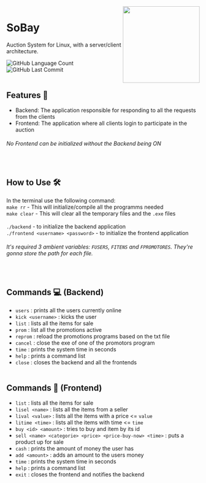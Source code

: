 <img align="right" src="https://cdn-icons-png.flaticon.com/512/6124/6124995.png" width="200">

# SoBay
Auction System for Linux, with a server/client architecture.

<img alt="GitHub Language Count" src="https://img.shields.io/github/languages/count/brunopinto22/SOBay" /> <img alt="" src="https://img.shields.io/github/repo-size/brunopinto22/SOBay" /> <img alt="GitHub Last Commit" src="https://img.shields.io/github/last-commit/brunopinto22/SOBay" />
<br><br>
## Features 📑
* Backend: The application responsible for responding to all the requests from the clients
* Frontend: The application where all clients login to participate in the auction
###### No Frontend can be initialized without the Backend being ON

<br>

## How to Use 🛠
In the terminal use the following command: 
<br>
`make rr` - This will initialize/compile all the programms needed
<br>
`make clear` - This will clear all the temporary files and the `.exe` files
<br><br>
`./backend` - to initialize the backend application
<br>
`./frontend <username> <password>` - to initialize the frontend application
<br>
###### It's required 3 ambient variables: `FUSERS`, `FITENS` and `FPROMOTORES`. They're gonna store the path for each file.
<br>

## Commands 💻 (Backend)
* `users` : prints all the users currently online
* `kick <username>` : kicks the user
* `list` : lists all the items for sale
* `prom` : list all the promotions active
* `reprom` : reload the promotions programs based on the txt file
* `cancel` : close the exe of one of the promotors program
* `time` : prints the system time in seconds
* `help` : prints a command list
* `close` :  closes the backend and all the frontends
<br><br>
## Commands 👥 (Frontend)
* `list` : lists all the items for sale
* `lisel <name>` : lists all the items from a seller
* `lival <value>` : lists all the items with a price <= `value`
* `litime <time>` : lists all the items with time <= `time`
* `buy <id> <amount>` : tries to buy and item by its id
* `sell <name> <categorie> <price> <price-buy-now> <time>` : puts a product up for sale
* `cash` : prints the amount of money the user has
* `add <amount>` : adds an amount to the users money
* `time` : prints the system time in seconds
* `help` : prints a command list
* `exit` :  closes the frontend and notifies the backend
<br><br>
